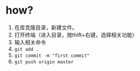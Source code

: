 how?
===

1. 在库克隆目录，新建文件。
2. 打开终端（进入目录，按thift+右键，选择相关功能）
3. 输入相关命令
 1. `git add .` 
 2. `git commit -m "first commit" `
 3. `git push origin master`

 